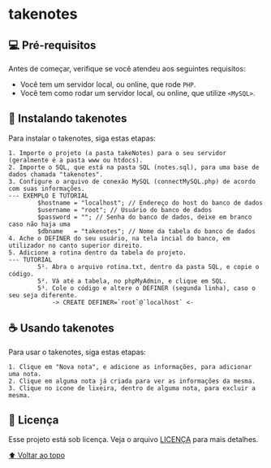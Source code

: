 # takenotes

## 💻 Pré-requisitos

Antes de começar, verifique se você atendeu aos seguintes requisitos:
* Você tem um servidor local, ou online, que rode `PHP`.
* Você tem como rodar um servidor local, ou online, que utilize `<MySQL>`.

## 🚀 Instalando takenotes

Para instalar o takenotes, siga estas etapas:

```
1. Importe o projeto (a pasta takeNotes) para o seu servidor (geralmente é a pasta www ou htdocs).
2. Importe o SQL, que está na pasta SQL (notes.sql), para uma base de dados chamada "takenotes".
3. Configure o arquivo de conexão MySQL (connectMySQL.php) de acordo com suas informações.
--- EXEMPLO E TUTORIAL
        $hostname = "localhost"; // Endereço do host do banco de dados
        $username = "root"; // Usuário do banco de dados
        $password = ""; // Senha do banco de dados, deixe em branco caso não haja uma
        $dbname   = "takenotes"; // Nome da tabela do banco de dados
4. Ache o DEFINER do seu usuário, na tela incial do banco, em utilizador no canto superior direito.
5. Adicione a rotina dentro da tabela do projeto.
--- TUTORIAL
        5¹. Abra o arquivo rotina.txt, dentro da pasta SQL, e copie o código.
        5². Vá até a tabela, no phpMyAdmin, e clique em SQL.
        5³. Cole o código e altere o DEFINER (segunda linha), caso o seu seja diferente.
            -> CREATE DEFINER=`root`@`localhost` <-
```

## ☕ Usando takenotes

Para usar o takenotes, siga estas etapas:

```
1. Clique em "Nova nota", e adicione as informações, para adicionar uma nota.
2. Clique em alguma nota já criada para ver as informações da mesma.
3. Clique no icone de lixeira, dentro de alguma nota, para excluir a mesma.
```

## 📝 Licença

Esse projeto está sob licença. Veja o arquivo [LICENÇA](LICENSE.md) para mais detalhes.

[⬆ Voltar ao topo](#takenotes)<br>
